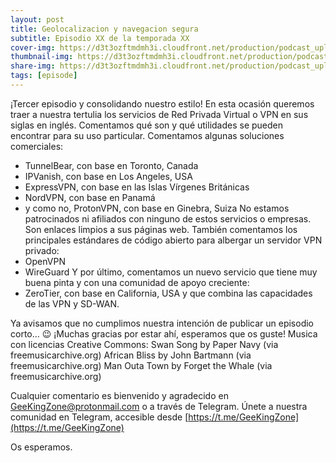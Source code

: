 ```yaml
---
layout: post
title: Geolocalizacion y navegacion segura
subtitle: Episodio XX de la temporada XX
cover-img: https://d3t3ozftmdmh3i.cloudfront.net/production/podcast_uploaded_nologo400/14743809/14743809-1619370372653-eb16be7dd0aee.jpg
thumbnail-img: https://d3t3ozftmdmh3i.cloudfront.net/production/podcast_uploaded_nologo400/14743809/14743809-1619370372653-eb16be7dd0aee.jpg
share-img: https://d3t3ozftmdmh3i.cloudfront.net/production/podcast_uploaded_nologo400/14743809/14743809-1619370372653-eb16be7dd0aee.jpg
tags: [episode]
---
```


¡Tercer episodio y consolidando nuestro estilo!
En esta ocasión queremos traer a nuestra tertulia los servicios de Red Privada Virtual o VPN en sus siglas en inglés. Comentamos qué son y qué utilidades se pueden encontrar para su uso particular.
Comentamos algunas soluciones comerciales:
- TunnelBear, con base en Toronto, Canada
- IPVanish, con base en Los Angeles, USA
- ExpressVPN, con base en las Islas Vírgenes Británicas
- NordVPN, con base en Panamá
- y como no, ProtonVPN, con base en Ginebra, Suiza
No estamos patrocinados ni afiliados con ninguno de estos servicios o empresas. Son enlaces limpios a sus páginas web.
También comentamos los principales estándares de código abierto para albergar un servidor VPN privado:
- OpenVPN
- WireGuard
Y por último, comentamos un nuevo servicio que tiene muy buena pinta y con una comunidad de apoyo creciente: 
- ZeroTier, con base en California, USA y que combina las capacidades de las VPN y SD-WAN.

Ya avisamos que no cumplimos nuestra intención de publicar un episodio corto... 😉
¡Muchas gracias por estar ahí, esperamos que os guste!
Musica con licencias Creative Commons:
Swan Song by Paper Navy (via freemusicarchive.org)
African Bliss by John Bartmann (via freemusicarchive.org)
Man Outa Town by Forget the Whale (via freemusicarchive.org)

Cualquier comentario es bienvenido y agradecido en GeeKingZone@protonmail.com o a través de Telegram.
Únete a nuestra comunidad en Telegram, accesible desde [https://t.me/GeeKingZone](https://t.me/GeeKingZone)

Os esperamos.
